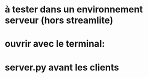 # à tester dans un environnement serveur  (hors streamlite)
# ouvrir avec le terminal:
# server.py avant les clients
